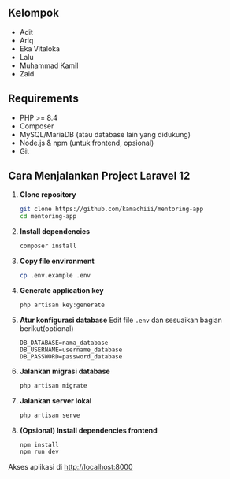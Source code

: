 ## Kelompok

- Adit
- Ariq
- Eka Vitaloka
- Lalu
- Muhammad Kamil
- Zaid

## Requirements

- PHP >= 8.4
- Composer
- MySQL/MariaDB (atau database lain yang didukung)
- Node.js & npm (untuk frontend, opsional)
- Git

## Cara Menjalankan Project Laravel 12

1. **Clone repository**
    ```bash
    git clone https://github.com/kamachiii/mentoring-app
    cd mentoring-app
    ```

2. **Install dependencies**
    ```bash
    composer install
    ```

3. **Copy file environment**
    ```bash
    cp .env.example .env
    ```

4. **Generate application key**
    ```bash
    php artisan key:generate
    ```

5. **Atur konfigurasi database**
    Edit file `.env` dan sesuaikan bagian berikut(optional)
    ```
    DB_DATABASE=nama_database
    DB_USERNAME=username_database
    DB_PASSWORD=password_database
    ```

6. **Jalankan migrasi database**
    ```bash
    php artisan migrate
    ```

7. **Jalankan server lokal**
    ```bash
    php artisan serve
    ```

8. **(Opsional) Install dependencies frontend**
    ```bash
    npm install
    npm run dev
    ```

Akses aplikasi di [http://localhost:8000](http://localhost:8000)
